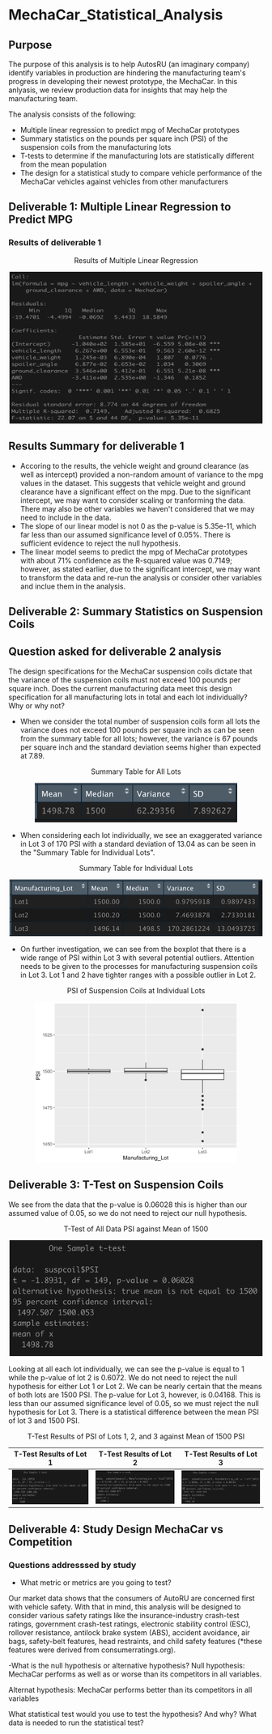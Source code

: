 # MechaCar_Statistical_Analysis

## Purpose

The purpose of this analysis is to help AutosRU (an imaginary company) identify variables in production are hindering the manufacturing team's progress in developing their newest prototype, the MechaCar. In this anlyasis, we review production data for insights that may help the manufacturing team.

The analysis consists of the following:
- Multiple linear regression to predict mpg of MechaCar prototypes
- Summary statistics on the pounds per square inch (PSI) of the suspension coils from the manufacturing lots
- T-tests to determine if the manufacturing lots are statistically different from the mean population
- The design for a statistical study to compare vehicle performance of the MechaCar vehicles against vehicles from other manufacturers

## Deliverable 1: Multiple Linear Regression to Predict MPG

### Results of deliverable 1

<p align="center">Results of Multiple Linear Regression</p>

<p align="center"><img class="centerImage" src="https://github.com/jisellejones/MechaCar_Statistical_Analysis/blob/main/Images/deliverable1_multiple_linear_regression.png" width="500" height="300" alt="Results of Multiple Linear Regression" /></p>

## Results Summary for deliverable 1
- Accoring to the results, the vehicle weight and ground clearance (as well as intercept) provided a non-random amount of variance to the mpg values in the dataset. This suggests that vehicle weight and ground clearance have a significant effect on the mpg. Due to the significant intercept, we may want to consider scaling or tranforming the data. There may also be other variables we haven't considered that we may need to include in the data.
- The slope of our linear model is not 0 as the p-value is 5.35e-11, which far less than our assumed significance level of 0.05%. There is sufficient evidence to reject the null hypothesis.
- The linear model seems to predict the mpg of MechaCar prototypes with about 71% confidence as the R-squared value was 0.7149; however, as stated earlier, due to the significant intercept, we may want to transform the data and re-run the analysis or consider other variables and inclue them in the analysis.

## Deliverable 2: Summary Statistics on Suspension Coils

## Question asked for deliverable 2 analysis
The design specifications for the MechaCar suspension coils dictate that the variance of the suspension coils must not exceed 100 pounds per square inch. Does the current manufacturing data meet this design specification for all manufacturing lots in total and each lot individually? Why or why not?

- When we consider the total number of suspension coils form all lots the variance does not exceed 100 pounds per square inch as can be seen from the summary table for all lots; however, the variance is 67 pounds per square inch and the standard deviation seems higher than expected at 7.89. 

<p align="center">Summary Table for All Lots</p>

<p align="center"><img class="centerImage" src="https://github.com/jisellejones/MechaCar_Statistical_Analysis/blob/main/Images/deliverable2_PSI_total_summary.png" width="400" height="78" alt="Summary Data Table for All Lots" /></p>

- When considering each lot individually, we see an exaggerated variance in Lot 3 of 170 PSI with a standard deviation of 13.04 as can be seen in the "Summary Table for Individual Lots".

<p align="center">Summary Table for Individual Lots</p>

<p align="center"><img class="centerImage" src="https://github.com/jisellejones/MechaCar_Statistical_Analysis/blob/main/Images/deliverable2_PSI_lot_summary.png" width="500" height="112" alt="Summary Table for Individual Lots" /></p>

- On further investigation, we can see from the boxplot that there is a wide range of PSI within Lot 3 with several potential outliers. Attention needs to be given to the processes for manufacturing suspension coils in Lot 3. Lot 1 and 2 have tighter ranges with a possible outlier in Lot 2.

<p align="center">PSI of Suspension Coils at Individual Lots</p>

<p align="center"><img class="centerImage" src="https://github.com/jisellejones/MechaCar_Statistical_Analysis/blob/main/Images/deliverable2_PSI_boxplot.png" width="400" height="317" alt="PSI of Suspension Coils at Individual Lots" /></p>

## Deliverable 3: T-Test on Suspension Coils
We see from the data that the p-value is 0.06028 this is higher than our assumed value of 0.05, so we do not need to reject our null hypothesis. 

<p align="center">T-Test of All Data PSI against Mean of 1500</p>

<p align="center"><img class="centerImage" src="https://github.com/jisellejones/MechaCar_Statistical_Analysis/blob/main/Images/deliverable3_t_test_all_data.png" width="500" height="229" alt="T-Test of All Data PSI against Mean of 1500" /></p>

Looking at all each lot individually, we can see the p-value is equal to 1 while the p-value of lot 2 is 0.6072. We do not need to reject the null hypothesis for either Lot 1 or Lot 2. We can be nearly certain that the means of both lots are 1500 PSI. The p-value for Lot 3, however, is 0.04168. This is less than our assumed significance level of 0.05, so we must reject the null hypothesis for Lot 3. There is a statistical difference between the mean PSI of lot 3 and 1500 PSI.

<p align="center">T-Test Results of PSI of Lots 1, 2, and 3 against Mean of 1500 PSI</p>

T-Test Results of Lot 1    |  T-Test Results of Lot 2  |  T-Test Results of Lot 3 |
:-------------------------:|:-------------------------:|:-------------------------:
<img class="centerImage" src="https://github.com/jisellejones/MechaCar_Statistical_Analysis/blob/main/Images/deliverable3_t_test_lot_1.png" width="" height="" alt="T-Test of Lot 1 PSI against Mean of 1500" />|<img class="centerImage" src="https://github.com/jisellejones/MechaCar_Statistical_Analysis/blob/main/Images/deliverable3_t_test_lot_2.png" width="" height="" alt="T-Test of Lot 2 PSI against Mean of 1500" />|<img class="centerImage" src="https://github.com/jisellejones/MechaCar_Statistical_Analysis/blob/main/Images/deliverable3_t_test_lot_3.png" width="" height="" alt="T-Test of Lot 3 PSI against Mean of 1500" />



## Deliverable 4: Study Design MechaCar vs Competition

### Questions addresssed by study

- What metric or metrics are you going to test?

Our market data shows that the consumers of AutoRU are concerned first with vehicle safety. With that in mind, this analysis will be designed to consider various safety ratings like the insurance-industry crash-test ratings, government crash-test ratings, electronic stability control (ESC), rollover resistance, antilock brake system (ABS), accident avoidance, air bags, safety-belt features, head restraints, and child safety features (*these features were derived from consumerratings.org).

-What is the null hypothesis or alternative hypothesis?
Null hypothesis: MechaCar performs as well as or worse than its competitors in all variables.

Alternat hypothesis: MechaCar performs better than its competitors in all variables

What statistical test would you use to test the hypothesis? And why?
What data is needed to run the statistical test?
